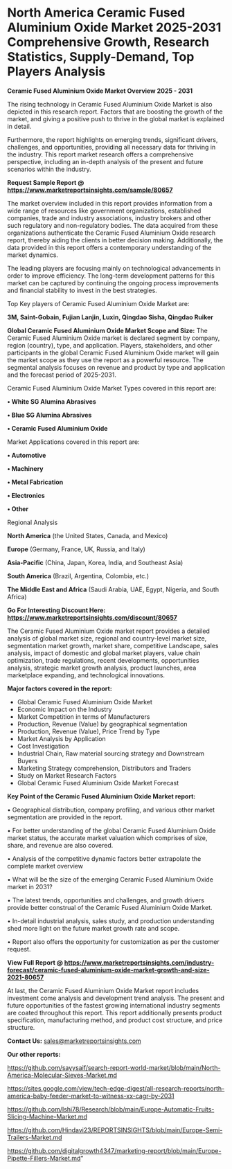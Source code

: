 # North America Ceramic Fused Aluminium Oxide Market 2025-2031 Comprehensive Growth, Research Statistics, Supply-Demand,  Top Players Analysis

<Strong> Ceramic Fused Aluminium Oxide Market Overview 2025 - 2031</strong>

The rising technology in Ceramic Fused Aluminium Oxide Market is also depicted in this research report. Factors that are boosting the growth of the market, and giving a positive push to thrive in the global market is explained in detail.

Furthermore, the report highlights on emerging trends, significant drivers, challenges, and opportunities, providing all necessary data for thriving in the industry. This report market research offers a comprehensive perspective, including an in-depth analysis of the present and future scenarios within the industry.

<strong>Request Sample Report @ <a href=https://www.marketreportsinsights.com/sample/80657>https://www.marketreportsinsights.com/sample/80657</a></strong>

The market overview included in this report provides information from a wide range of resources like government organizations, established companies, trade and industry associations, industry brokers and other such regulatory and non-regulatory bodies. The data acquired from these organizations authenticate the Ceramic Fused Aluminium Oxide research report, thereby aiding the clients in better decision making. Additionally, the data provided in this report offers a contemporary understanding of the market dynamics.

The leading players are focusing mainly on technological advancements in order to improve efficiency. The long-term development patterns for this market can be captured by continuing the ongoing process improvements and financial stability to invest in the best strategies.

Top Key players of Ceramic Fused Aluminium Oxide Market are:

<strong>3M, Saint-Gobain, Fujian Lanjin, Luxin, Qingdao Sisha, Qingdao Ruiker</strong>

<strong><b>Global Ceramic Fused Aluminium Oxide Market Scope and Size:</b></strong>
The Ceramic Fused Aluminium Oxide market is declared segment by company, region (country), type, and application. Players, stakeholders, and other participants in the global Ceramic Fused Aluminium Oxide market will gain the market scope as they use the report as a powerful resource. The segmental analysis focuses on revenue and product by type and application and the forecast period of 2025-2031.

Ceramic Fused Aluminium Oxide Market Types covered in this report are:

<strong>• White SG Alumina Abrasives

• Blue SG Alumina Abrasives

• Ceramic Fused Aluminium Oxide</strong>

Market Applications covered in this report are:

<strong>• Automotive

• Machinery

• Metal Fabrication

• Electronics

• Other</strong> 

Regional Analysis

<strong>North America</strong> (the United States, Canada, and Mexico)

<strong>Europe</strong> (Germany, France, UK, Russia, and Italy)

<strong>Asia-Pacific</strong> (China, Japan, Korea, India, and Southeast Asia)

<strong>South America</strong> (Brazil, Argentina, Colombia, etc.)

<strong>The Middle East and Africa</strong> (Saudi Arabia, UAE, Egypt, Nigeria, and South Africa)

<strong>Go For Interesting Discount Here: <a href=https://www.marketreportsinsights.com/discount/80657>https://www.marketreportsinsights.com/discount/80657</a></strong>

The Ceramic Fused Aluminium Oxide market report provides a detailed analysis of global market size, regional and country-level market size, segmentation market growth, market share, competitive Landscape, sales analysis, impact of domestic and global market players, value chain optimization, trade regulations, recent developments, opportunities analysis, strategic market growth analysis, product launches, area marketplace expanding, and technological innovations.

<strong><b>Major factors covered in the report:</b></strong>
<ul>
  <li>Global Ceramic Fused Aluminium Oxide Market </li>
  <li>Economic Impact on the Industry</li>
  <li>Market Competition in terms of Manufacturers</li>
  <li>Production, Revenue (Value) by geographical segmentation</li>
  <li>Production, Revenue (Value), Price Trend by Type</li>
  <li>Market Analysis by Application</li>
  <li>Cost Investigation</li>
  <li>Industrial Chain, Raw material sourcing strategy and Downstream Buyers</li>
  <li>Marketing Strategy comprehension, Distributors and Traders</li>
  <li>Study on Market Research Factors</li>
  <li>Global Ceramic Fused Aluminium Oxide Market Forecast</li>
</ul>

<strong><b>Key Point of the Ceramic Fused Aluminium Oxide Market report:</b></strong>

• Geographical distribution, company profiling, and various other market segmentation are provided in the report.

• For better understanding of the global Ceramic Fused Aluminium Oxide market status, the accurate market valuation which comprises of size, share, and revenue are also covered.

• Analysis of the competitive dynamic factors better extrapolate the complete market overview

• What will be the size of the emerging Ceramic Fused Aluminium Oxide market in 2031?

• The latest trends, opportunities and challenges, and growth drivers provide better construal of the Ceramic Fused Aluminium Oxide Market.

• In-detail industrial analysis, sales study, and production understanding shed more light on the future market growth rate and scope.

• Report also offers the opportunity for customization as per the customer request.

<strong><b>View Full Report @ <a href=https://www.marketreportsinsights.com/industry-forecast/ceramic-fused-aluminium-oxide-market-growth-and-size-2021-80657>https://www.marketreportsinsights.com/industry-forecast/ceramic-fused-aluminium-oxide-market-growth-and-size-2021-80657</a></b></strong>


At last, the Ceramic Fused Aluminium Oxide Market report includes investment come analysis and development trend analysis. The present and future opportunities of the fastest growing international industry segments are coated throughout this report. This report additionally presents product specification, manufacturing method, and product cost structure, and price structure.

<strong>Contact Us:</strong>
sales@marketreportsinsights.com

<strong>Our other reports:</strong>

<a href=https://github.com/sayysaif/search-report-world-market/blob/main/North-America-Molecular-Sieves-Market.md>https://github.com/sayysaif/search-report-world-market/blob/main/North-America-Molecular-Sieves-Market.md</a>

<a href=https://sites.google.com/view/tech-edge-digest/all-research-reports/north-america-baby-feeder-market-to-witness-xx-cagr-by-2031>https://sites.google.com/view/tech-edge-digest/all-research-reports/north-america-baby-feeder-market-to-witness-xx-cagr-by-2031</a>

<a href=https://github.com/Ishi78/Research/blob/main/Europe-Automatic-Fruits-Slicing-Machine-Market.md>https://github.com/Ishi78/Research/blob/main/Europe-Automatic-Fruits-Slicing-Machine-Market.md</a>

<a href=https://github.com/Hindavi23/REPORTSINSIGHTS/blob/main/Europe-Semi-Trailers-Market.md>https://github.com/Hindavi23/REPORTSINSIGHTS/blob/main/Europe-Semi-Trailers-Market.md</a>

<a href=https://github.com/digitalgrowth4347/marketing-report/blob/main/Europe-Pipette-Fillers-Market.md>https://github.com/digitalgrowth4347/marketing-report/blob/main/Europe-Pipette-Fillers-Market.md</a>"
